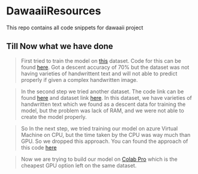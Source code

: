 # DawaaiiResources
This repo contains all code snippets for dawaaii project


## Till Now what we have done

> First tried to train the model on [this](https://www.kaggle.com/tejasreddy/iam-handwriting-top50) dataset. Code for this can be found [here](https://github.com/dawaaiiML/DawaaiiResources/blob/main/Building_NN_with_IAM_Words.ipynb). Got a descent accuracy of 70% but the dataset was not having varieties of handwrittent text and will not able to predict properly if given a complex handwritten image.

> In the second step we tried another dataset. The code link can be found [here](https://github.com/dawaaiiML/DawaaiiResources/blob/main/iam-dataset-preview.ipynb) and dataset link [here](https://www.kaggle.com/ashish2001/iam-dataset-modified). In this dataset, we have varieties of handwritten text which we found as a descent data for training the model, but the problem was lack of RAM, and we were not able to create the model properly.

> So In the next step, we tried training our model on azure Virtual Machine on CPU, but the time taken by the CPU was way much than GPU. So we dropped this approach. You can found the approach of this code [here](https://github.com/dawaaiiML/DawaaiiResources/blob/main/v1.html)

> Now we are trying to build our model on [Colab Pro](https://colab.research.google.com/signup) which is the cheapest GPU option left on the same dataset.
